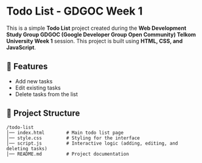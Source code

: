 # Todo List - GDGOC Week 1

This is a simple **Todo List** project created during the **Web Development Study Group GDGOC (Google Developer Group Open Community) Telkom University Week 1** session. This project is built using **HTML, CSS, and JavaScript**.

## 📌 Features
- Add new tasks
- Edit existing tasks
- Delete tasks from the list

## 📂 Project Structure
```
/todo-list
│── index.html        # Main todo list page
│── style.css         # Styling for the interface
│── script.js         # Interactive logic (adding, editing, and deleting tasks)
│── README.md         # Project documentation
```
